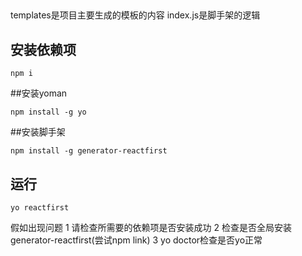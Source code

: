 
##
templates是项目主要生成的模板的内容
index.js是脚手架的逻辑
## 安装依赖项
```
npm i 
```
##安装yoman
```
npm install -g yo
```
##安装脚手架
```
npm install -g generator-reactfirst
```
## 运行
```
yo reactfirst
```
假如出现问题
1 请检查所需要的依赖项是否安装成功
2 检查是否全局安装generator-reactfirst(尝试npm link)
3 yo doctor检查是否yo正常